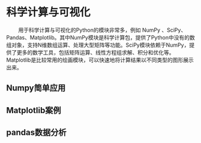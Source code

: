 # 科学计算与可视化

&emsp; &emsp;用于科学计算与可视化的Python的模块非常多，例如 NumPy 、SciPy、Pandas、Matplotlib。其中NumPy模块是科学计算包，提供了Python中没有的数组对象，支持N维数组运算、处理大型矩阵等功能。SciPy模块依赖于NumPy，提供了更多的数学工具，包括矩阵运算、线性方程组求解、积分和优化等。Matplotlib是比较常用的绘画模块，可以快速地将计算结果以不同类型的图形展示出来。



## Numpy简单应用

## Matplotlib案例

##  pandas数据分析











